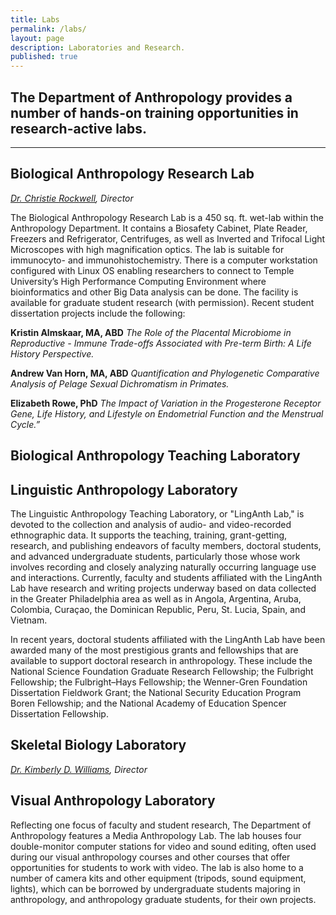 ```yaml
---
title: Labs
permalink: /labs/
layout: page
description: Laboratories and Research.
published: true
---
```

##  The Department of Anthropology provides a number of hands-on training opportunities in research-active labs.
---
## Biological Anthropology Research Lab

_[Dr. Christie Rockwell](mailto:christie.rockwell@temple.edu), Director_

The Biological Anthropology Research Lab is a 450 sq. ft. wet-lab within the Anthropology Department. It contains a Biosafety Cabinet, Plate Reader, Freezers and Refrigerator, Centrifuges, as well as Inverted and Trifocal Light Microscopes with high magnification optics. The lab is suitable for immunocyto- and immunohistochemistry. There is a computer workstation configured with Linux OS enabling researchers to connect to Temple University’s High Performance Computing Environment where bioinformatics and other Big Data analysis can be done. The facility is available for graduate student research (with permission). Recent student dissertation projects include the following:
 
**Kristin Almskaar, MA, ABD**
_The Role of the Placental Microbiome in Reproductive - Immune Trade-offs Associated with Pre-term Birth: A Life History Perspective._
 
**Andrew Van Horn, MA, ABD**
_Quantification and Phylogenetic Comparative Analysis of Pelage Sexual Dichromatism in Primates._
 
**Elizabeth Rowe, PhD**
_The Impact of Variation in the Progesterone Receptor Gene, Life History, and Lifestyle on Endometrial Function and the Menstrual Cycle.”_

## Biological Anthropology Teaching Laboratory

## Linguistic Anthropology Laboratory

The Linguistic Anthropology Teaching Laboratory, or "LingAnth Lab," is devoted to the collection and analysis of audio- and video-recorded ethnographic data.  It supports the teaching, training, grant-getting, research, and publishing endeavors of faculty members, doctoral students, and advanced undergraduate students, particularly those whose work involves recording and closely analyzing naturally occurring language use and interactions.  Currently, faculty and students affiliated with the LingAnth Lab have research and writing projects underway based on data collected in the Greater Philadelphia area as well as in Angola, Argentina, Aruba, Colombia, Curaçao, the Dominican Republic, Peru, St. Lucia, Spain, and Vietnam. 

In recent years, doctoral students affiliated with the LingAnth Lab have been awarded many of the most prestigious grants and fellowships that are available to support doctoral research in anthropology.  These include the National Science Foundation Graduate Research Fellowship; the Fulbright Fellowship; the Fulbright–Hays Fellowship; the Wenner-Gren Foundation Dissertation Fieldwork Grant; the National Security Education Program Boren Fellowship; and the National Academy of Education Spencer Dissertation Fellowship.

## Skeletal Biology Laboratory

_[Dr. Kimberly D. Williams](mailto:kimberwilliams@temple.edu), Director_ 

## Visual Anthropology Laboratory

Reflecting one focus of faculty and student research, The Department of Anthropology features a Media Anthropology Lab. The lab houses four double-monitor computer stations for video and sound editing, often used during our visual anthropology courses and other courses that offer opportunities for students to work with video. The lab is also home to a number of camera kits and other equipment (tripods, sound equipment, lights), which can be borrowed by undergraduate students majoring in anthropology, and anthropology graduate students, for their own projects.






